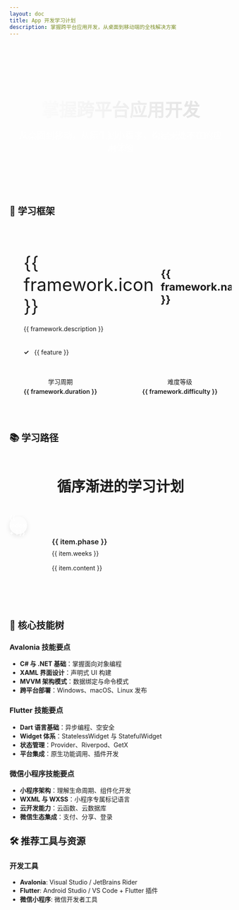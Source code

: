 ```yaml
---
layout: doc
title: App 开发学习计划
description: 掌握跨平台应用开发，从桌面到移动端的全栈解决方案
---
```


<script setup>
import { ref } from 'vue'

const frameworks = ref([
  {
    name: 'Avalonia',
    icon: '🖥️',
    description: '跨平台桌面应用框架',
    features: ['基于 .NET', 'XAML UI', '高性能渲染'],
    duration: '2-3个月',
    difficulty: '中级',
    color: '#5B21B6'
  },
  {
    name: 'Flutter',
    icon: '📱',
    description: '谷歌跨平台移动开发框架',
    features: ['Dart 语言', '热重载', '丰富组件库'],
    duration: '3-4个月',
    difficulty: '中级',
    color: '#02569B'
  },
  {
    name: '微信小程序',
    icon: '💬',
    description: '微信生态应用开发',
    features: ['类Vue语法', '实时更新', '快速使用'],
    duration: '1-2个月',
    difficulty: '初级',
    color: '#07C160'
  }
])

const learningPath = ref([
  { phase: '基础阶段', weeks: '1-2周', content: '编程基础、开发环境搭建' },
  { phase: '框架学习', weeks: '4-8周', content: '框架核心概念、组件系统' },
  { phase: '实战项目', weeks: '4-6周', content: '完整应用开发、最佳实践' },
  { phase: '进阶优化', weeks: '2-4周', content: '性能优化、发布部署' }
])
</script>

<style scoped>
.hero-section {
  text-align: center;
  padding: 4rem 1rem;
  background: linear-gradient(135deg, var(--vp-c-brand-light) 0%, var(--vp-c-brand) 100%);
  border-radius: 16px;
  margin-bottom: 3rem;
  color: white;
}

.hero-title {
  font-size: 2.5rem;
  font-weight: 800;
  margin-bottom: 1rem;
  background: linear-gradient(to right, #fff, #e0e0e0);
  -webkit-background-clip: text;
  -webkit-text-fill-color: transparent;
}

.hero-description {
  font-size: 1.25rem;
  opacity: 0.9;
  max-width: 600px;
  margin: 0 auto;
}

.frameworks-grid {
  display: grid;
  grid-template-columns: repeat(auto-fit, minmax(300px, 1fr));
  gap: 2rem;
  margin: 3rem 0;
}

.framework-card {
  background: var(--vp-c-bg-soft);
  border: 1px solid var(--vp-c-divider);
  border-radius: 12px;
  padding: 2rem;
  transition: all 0.3s ease;
  position: relative;
  overflow: hidden;
}

.framework-card::before {
  content: '';
  position: absolute;
  top: 0;
  left: 0;
  right: 0;
  height: 4px;
  background: var(--card-color);
}

.framework-card:hover {
  transform: translateY(-4px);
  box-shadow: 0 12px 24px rgba(0, 0, 0, 0.1);
  border-color: var(--card-color);
}

.dark .framework-card:hover {
  box-shadow: 0 12px 24px rgba(0, 0, 0, 0.3);
}

.framework-header {
  display: flex;
  align-items: center;
  margin-bottom: 1rem;
}

.framework-icon {
  font-size: 2.5rem;
  margin-right: 1rem;
}

.framework-name {
  font-size: 1.5rem;
  font-weight: 700;
  color: var(--vp-c-text-1);
}

.framework-description {
  color: var(--vp-c-text-2);
  margin-bottom: 1.5rem;
  line-height: 1.6;
}

.framework-features {
  list-style: none;
  padding: 0;
  margin-bottom: 1.5rem;
}

.framework-features li {
  padding: 0.5rem 0;
  color: var(--vp-c-text-2);
  position: relative;
  padding-left: 1.5rem;
}

.framework-features li::before {
  content: '✓';
  position: absolute;
  left: 0;
  color: var(--card-color);
  font-weight: bold;
}

.framework-meta {
  display: flex;
  justify-content: space-between;
  padding-top: 1rem;
  border-top: 1px solid var(--vp-c-divider);
}

.meta-item {
  display: flex;
  flex-direction: column;
  align-items: center;
}

.meta-label {
  font-size: 0.875rem;
  color: var(--vp-c-text-3);
  margin-bottom: 0.25rem;
}

.meta-value {
  font-weight: 600;
  color: var(--vp-c-text-1);
}

.learning-timeline {
  margin: 4rem 0;
}

.timeline-title {
  font-size: 2rem;
  font-weight: 700;
  text-align: center;
  margin-bottom: 3rem;
  color: var(--vp-c-text-1);
}

.timeline-container {
  position: relative;
  max-width: 800px;
  margin: 0 auto;
}

.timeline-item {
  display: flex;
  margin-bottom: 2rem;
  position: relative;
}

.timeline-marker {
  width: 40px;
  height: 40px;
  background: var(--vp-c-brand);
  border-radius: 50%;
  display: flex;
  align-items: center;
  justify-content: center;
  color: white;
  font-weight: bold;
  flex-shrink: 0;
  box-shadow: 0 4px 12px rgba(0, 0, 0, 0.1);
}

.timeline-content {
  margin-left: 2rem;
  flex: 1;
  background: var(--vp-c-bg-soft);
  padding: 1.5rem;
  border-radius: 8px;
  border: 1px solid var(--vp-c-divider);
}

.timeline-phase {
  font-weight: 600;
  color: var(--vp-c-text-1);
  margin-bottom: 0.5rem;
}

.timeline-duration {
  color: var(--vp-c-brand);
  font-size: 0.875rem;
  margin-bottom: 0.5rem;
}

.timeline-description {
  color: var(--vp-c-text-2);
  line-height: 1.6;
}

.cta-section {
  text-align: center;
  margin: 4rem 0;
  padding: 3rem;
  background: var(--vp-c-bg-soft);
  border-radius: 12px;
  border: 1px solid var(--vp-c-divider);
}

.cta-title {
  font-size: 1.75rem;
  font-weight: 700;
  margin-bottom: 1rem;
  color: var(--vp-c-text-1);
}

.cta-description {
  color: var(--vp-c-text-2);
  margin-bottom: 2rem;
  max-width: 600px;
  margin-left: auto;
  margin-right: auto;
}

.cta-button {
  display: inline-block;
  padding: 0.75rem 2rem;
  background: var(--vp-c-brand);
  color: white;
  text-decoration: none;
  border-radius: 8px;
  font-weight: 600;
  transition: all 0.3s ease;
}

.cta-button:hover {
  background: var(--vp-c-brand-dark);
  transform: translateY(-2px);
  box-shadow: 0 8px 16px rgba(0, 0, 0, 0.1);
}

@media (max-width: 768px) {
  .hero-title {
    font-size: 2rem;
  }
  
  .hero-description {
    font-size: 1rem;
  }
  
  .frameworks-grid {
    grid-template-columns: 1fr;
    gap: 1.5rem;
  }
  
  .timeline-item {
    flex-direction: column;
    align-items: flex-start;
  }
  
  .timeline-content {
    margin-left: 0;
    margin-top: 1rem;
  }
}
</style>

<div class="hero-section">
  <h1 class="hero-title">掌握跨平台应用开发</h1>
  <p class="hero-description">从桌面到移动，从原生到小程序，构建无处不在的应用体验</p>
</div>

## 🚀 学习框架

<div class="frameworks-grid">
  <div 
    v-for="framework in frameworks" 
    :key="framework.name"
    class="framework-card"
    :style="`--card-color: ${framework.color}`"
  >
    <div class="framework-header">
      <span class="framework-icon">{{ framework.icon }}</span>
      <h3 class="framework-name">{{ framework.name }}</h3>
    </div>
    <p class="framework-description">{{ framework.description }}</p>
    <ul class="framework-features">
      <li v-for="feature in framework.features" :key="feature">
        {{ feature }}
      </li>
    </ul>
    <div class="framework-meta">
      <div class="meta-item">
        <span class="meta-label">学习周期</span>
        <span class="meta-value">{{ framework.duration }}</span>
      </div>
      <div class="meta-item">
        <span class="meta-label">难度等级</span>
        <span class="meta-value">{{ framework.difficulty }}</span>
      </div>
    </div>
  </div>
</div>

## 📚 学习路径

<div class="learning-timeline">
  <h2 class="timeline-title">循序渐进的学习计划</h2>
  <div class="timeline-container">
    <div v-for="(item, index) in learningPath" :key="index" class="timeline-item">
      <div class="timeline-marker">{{ index + 1 }}</div>
      <div class="timeline-content">
        <h3 class="timeline-phase">{{ item.phase }}</h3>
        <div class="timeline-duration">{{ item.weeks }}</div>
        <p class="timeline-description">{{ item.content }}</p>
      </div>
    </div>
  </div>
</div>

## 🎯 核心技能树

### Avalonia 技能要点
- **C# 与 .NET 基础**：掌握面向对象编程
- **XAML 界面设计**：声明式 UI 构建
- **MVVM 架构模式**：数据绑定与命令模式
- **跨平台部署**：Windows、macOS、Linux 发布

### Flutter 技能要点
- **Dart 语言基础**：异步编程、空安全
- **Widget 体系**：StatelessWidget 与 StatefulWidget
- **状态管理**：Provider、Riverpod、GetX
- **平台集成**：原生功能调用、插件开发

### 微信小程序技能要点
- **小程序架构**：理解生命周期、组件化开发
- **WXML 与 WXSS**：小程序专属标记语言
- **云开发能力**：云函数、云数据库
- **微信生态集成**：支付、分享、登录

## 🛠️ 推荐工具与资源

### 开发工具
- **Avalonia**: Visual Studio / JetBrains Rider
- **Flutter**: Android Studio / VS Code + Flutter 插件
- **微信小程序**: 微信开发者工具